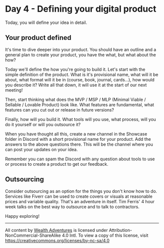 # Day 4 - Defining your digital product

Today, you will define your idea in detail.

## Your product defined

It's time to dive deeper into your product. You should have an outline and a general plan to create your product, you have the what, but what about the how?

Today we'll define the how you're going to build it. Let's start with the simple definition of the product. What is it's provisional name, what will it be about, what format will it be in (course, book, journal, cards...), how would you describe it? Write all that down, it will use it at the start of our next meeting!

Then, start thinking what does the MVP / MSP / MLP (Minimal Viable / Sellable / Lovable Product) look like. What features are fundamental, what features can you cut out or release in future versions?

Finally, how will you build it. What tools will you use, what process, will you do it yourself or will you outsource it?

When you have thought all this, create a new channel in the Showcase folder in Discord with a short provisional name for your product. Add the answers to the above questions there. This will be the channel where you can post your updates on your idea.

Remember you can spam the Discord with any question about tools to use or process to create a product to get our feedback.

## Outsourcing

Consider outsourcing as an option for the things you don't know how to do. Services like Fiverr can be used to create covers or visuals at reasonable prices and variable quality. That's an adventure in itself. Tim Ferris' 4 hour week talks on the best way to outsource and to talk to contractors.

Happy exploring!

---

All content by [Wealth Adventures](https://wealthadventures.org) is licensed under Attribution-NonCommercial-ShareAlike 4.0 Intl. To view a copy of this license, visit <https://creativecommons.org/licenses/by-nc-sa/4.0>

